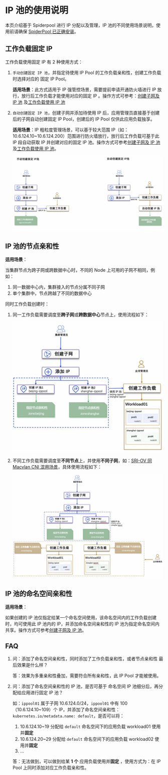 # IP 池的使用说明

本页介绍基于 Spiderpool 进行 IP 分配以及管理，IP 池的不同使用场景说明，使用前请确保 [SpiderPool 已正确安装](install.md)。

## 工作负载固定 IP

工作负载使用固定 IP 有 2 种使用方式：

1. `手动创建固定 IP 池`，并指定待使用 IP Pool 的工作负载亲和性，创建工作负载时选择对应的 固定 IP Pool。

    **适用场景**：此方式适用于 IP 强管控场景，需要提前申请开通防火墙进行 IP 放行，放行后工作负载才能使用对应的固定 IP 。操作方式可参考：[创建子网及 IP 池](createpool.md) 及[工作负载使用 IP 池](usage.md)

2. `自动创建固定 IP 池`，创建子网并添加待使用 IP 后，应用管理员直接基于创建后的子网自动创建固定 IP Pool，创建后的 IP Pool 仅供此应用负载独享。

    **适用场景**：IP 粗粒度管理场景，可以基于较大范围 IP（如：10.6.124.10~10.6.124.200）范围进行防火墙放行，放行后工作负载可基于此 IP 段自动获取 IP 并创建对应的固定 IP 池。操作方式可参考[创建子网及 IP 池](createpool.md)及[工作负载使用 IP 池](usage.md)。

    ![fixedippool](../../images/fixedippool.jpg)

## IP 池的节点亲和性

**适用场景**：

当集群节点为跨子网或跨数据中心时，不同的 Node 上可用的子网不相同，例如：

1. 同一数据中心内，集群接入的节点分属不同子网
2. 单个集群中，节点跨越了不同的数据中心

同时工作负载创建时：

1. 同一工作负载需要调度至**跨子网**或**跨数据中心**节点上，使用流程如下：

    ![nodeaffinity01](../../images/nodeaffinity01.jpg)

2. 不同工作负载需要调度至**不同节点**上，并使用**不同子网**，如：[SRI-OV 同 Macvlan CNI 混用场景](../../plans/ethplan.md)，具体使用流程如下：

    ![nodeaffinity02](../../images/nodeaffinity02.jpg)

## IP 池的命名空间亲和性

**适用场景**：

如果创建的 IP 池仅指定给某一个命名空间使用，该命名空间内的工作负载创建时，均可使用此 IP 池内的 IP，并添加命名空间亲和性的 IP 池为指定命名空间内共享。操作方式可参考[创建子网及 IP 池](createpool.md)。

## FAQ

1. 问：添加了命名空间亲和性，同时添加了工作负载亲和性，或者节点亲和性 最后效果是什么样？

    答：效果为多重亲和性叠加，需要符合所有亲和性，此 IP Pool 才能被使用。

2. 问：添加了命名空间亲和性的 IP 池，是否可基于 命名空间 IP 池细分后，再分配给应用进行固定 IP 池？

    如：`ippool01` 属于子网 10.6.124.0/24，`ippool01` 中有 100 （10.6.124.10~109）个 IP，并添加了命名空间亲和性：`kubernetes.io/metadata.name: default`，是否可以将：

    1. 10.6.124.10~19 分配给 `default` 命名空间下的应用负载 workload01 使用并**固定**
    2. 10.6.124.20~29 分配给 `default` 命名空间下的应用负载 workload02 使用并**固定**
    3. ...

    答：无法做到，可以做到给某 **1 个** 应用负载使用并**固定** ，使用方式为：在 IP Pool 上同时添加对应工作负载亲和性。
